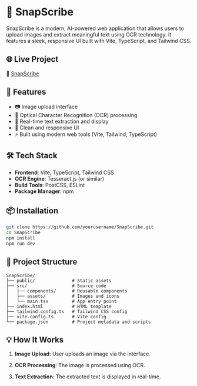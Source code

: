 # 📸 SnapScribe

SnapScribe is a modern, AI-powered web application that allows users to upload images and extract meaningful text using OCR technology. It features a sleek, responsive UI built with Vite, TypeScript, and Tailwind CSS.

## 🌐 Live Project
🔗 [SnapScribe](https://snapscribe-captioner.vercel.app/)

## 🚀 Features

- 📷 Image upload interface
- 🧠 Optical Character Recognition (OCR) processing
- 💬 Real-time text extraction and display
- 🎨 Clean and responsive UI
- ⚡ Built using modern web tools (Vite, Tailwind, TypeScript)

## 🛠️ Tech Stack

- **Frontend**: Vite, TypeScript, Tailwind CSS
- **OCR Engine**: Tesseract.js (or similar)
- **Build Tools**: PostCSS, ESLint
- **Package Manager**: npm

## 📦 Installation

```bash
git clone https://github.com/yourusername/SnapScribe.git
cd SnapScribe
npm install
npm run dev
```
## 📁 Project Structure
```
SnapScribe/
├── public/              # Static assets
├── src/                 # Source code
│   ├── components/      # Reusable components
│   ├── assets/          # Images and icons
│   └── main.tsx         # App entry point
├── index.html           # HTML template
├── tailwind.config.ts   # Tailwind CSS config
├── vite.config.ts       # Vite config
└── package.json         # Project metadata and scripts
```
## 💡 How It Works

1. **Image Upload**: User uploads an image via the interface.

2. **OCR Processing**: The image is processed using OCR.

3. **Text Extraction**: The extracted text is displayed in real-time.
